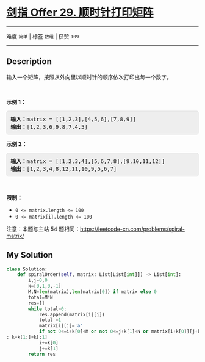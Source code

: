 # [剑指 Offer 29. 顺时针打印矩阵](https://leetcode-cn.com/problems/shun-shi-zhen-da-yin-ju-zhen-lcof/)

---

难度 `简单` | 标签 `数组`  | 获赞 `109`

---

## Description

<style>
section pre{
    background-color: #eee;
    border: 1px solid #ddd;
    padding:10px;
    border-radius: 5px;
}
</style>
<section>
<p>输入一个矩阵，按照从外向里以顺时针的顺序依次打印出每一个数字。</p>
<p>&nbsp;</p>
<p><strong>示例 1：</strong></p>
<pre><strong>输入：</strong>matrix = [[1,2,3],[4,5,6],[7,8,9]]
<strong>输出：</strong>[1,2,3,6,9,8,7,4,5]
</pre>
<p><strong>示例 2：</strong></p>
<pre><strong>输入：</strong>matrix =&nbsp;[[1,2,3,4],[5,6,7,8],[9,10,11,12]]
<strong>输出：</strong>[1,2,3,4,8,12,11,10,9,5,6,7]
</pre>
<p>&nbsp;</p>
<p><strong>限制：</strong></p>
<ul>
	<li><code>0 &lt;= matrix.length &lt;= 100</code></li>
	<li><code>0 &lt;= matrix[i].length&nbsp;&lt;= 100</code></li>
</ul>
<p>注意：本题与主站 54 题相同：<a href="https://leetcode-cn.com/problems/spiral-matrix/">https://leetcode-cn.com/problems/spiral-matrix/</a></p>
</section>

## My Solution

```python
class Solution:
    def spiralOrder(self, matrix: List[List[int]]) -> List[int]:
        i,j=0,0
        k=[0,1,0,-1]
        M,N=len(matrix),len(matrix[0]) if matrix else 0
        total=M*N
        res=[]
        while total>0:
            res.append(matrix[i][j])
            total-=1
            matrix[i][j]='a'
            if not 0<=i+k[0]<M or not 0<=j+k[1]<N or matrix[i+k[0]][j+k[1]]=='a' 
: k=k[1:]+k[:1]
            i+=k[0]
            j+=k[1]
        return res
```


